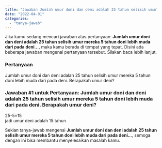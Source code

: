 ```yaml
---
title: "Jawaban Jumlah umur doni dan deni adalah 25 tahun selisih umur mereka 5 tahun doni lebih muda dari pada deni..."
date: "2022-04-01"
categories: 
  - "tanya-jawab"
---
```


Jika kamu sedang mencari jawaban atas pertanyaan: **Jumlah umur doni dan deni adalah 25 tahun selisih umur mereka 5 tahun doni lebih muda dari pada deni...**, maka kamu berada di tempat yang tepat. Disini ada beberapa jawaban mengenai pertanyaan tersebut. Silakan baca lebih lanjut.

### Pertanyaan

Jumlah umur doni dan deni adalah 25 tahun selisih umur mereka 5 tahun doni lebih muda dari pada deni. Berapakah umur deni?

### Jawaban #1 untuk Pertanyaan: Jumlah umur doni dan deni adalah 25 tahun selisih umur mereka 5 tahun doni lebih muda dari pada deni. Berapakah umur deni?

25-5=15  
jadi umur deni adalah 15 tahun

Sekian tanya-jawab mengenai **Jumlah umur doni dan deni adalah 25 tahun selisih umur mereka 5 tahun doni lebih muda dari pada deni...**, semoga dengan ini bisa membantu menyelesaikan masalah kamu.
